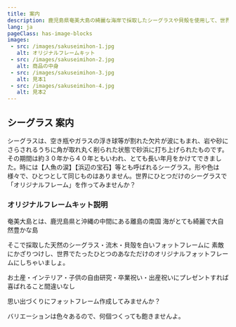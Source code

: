 ```yaml
---
title: 案内
description: 鹿児島県奄美大島の綺麗な海岸で採取したシーグラスや貝殻を使用して、世界にひとつだけのオリジナルフォットフレームを作ってみませんか？お土産や子供の自由研究にも簡単に作れるので最適です。天然のシーグラスをお部屋に飾って気分リフレッシュしましょう！
lang: ja
pageClass: has-image-blocks
images:
 - src: /images/sakuseimihon-1.jpg
   alt: オリジナルフレームキット
 - src: /images/sakuseimihon-2.jpg
   alt: 商品の中身
 - src: /images/sakuseimihon-3.jpg
   alt: 見本1
 - src: /images/sakuseimihon-4.jpg
   alt: 見本2
---
```


## シーグラス 案内

シーグラスは、空き瓶やガラスの浮き球等が割れた欠片が波にもまれ、岩や砂にさらされるうちに角が取れ丸く削られた状態で砂浜に打ち上げられたものです。その期間は約３０年から４０年ともいわれ、とても長い年月をかけてできました。時には【人魚の涙】【浜辺の宝石】等とも呼ばれるシーグラス。形や色は様々で、ひとつとして同じものはありません。世界にひとつだけのシーグラスで「オリジナルフレーム」を作ってみませんか？


### オリジナルフレームキット説明

奄美大島とは、鹿児島県と沖縄の中間にある離島の南国
海がとても綺麗で大自然豊かな島

そこで採取した天然のシーグラス・流木・貝殻を白いフォットフレームに
素敵にかざりつけし、世界でたったひとつのあなただけのオリジナルフォットフレームにしちゃいましょ。

お土産・インテリア・子供の自由研究・卒業祝い・出産祝いにプレゼントすれば
喜ばれること間違いなし

思い出づくりにフォットフレーム作成してみませんか？

バリエーションは色々あるので、何個つくっても飽きませんよ。

